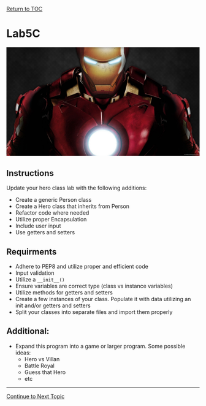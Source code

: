 <a href="https://github.com/CyberTrainingUSAF/07-Python-Programming/blob/master/00-Table-of-Contents.md" rel="Return to TOC"> Return to TOC </a>

# Lab5C

![](../.gitbook/assets/ironman.jpg)

## Instructions

Update your hero class lab with the following additions:

* Create a generic Person class
* Create a Hero class that inherits from Person
* Refactor code where needed
* Utilize proper Encapsulation
* Include user input
* Use getters and setters

## Requirments

* Adhere to PEP8 and utilize proper and efficient code
* Input validation
* Utilize a `__init__()` 
* Ensure variables are correct type \(class vs instance variables\)
* Utilize methods for getters and setters
* Create a few instances of your class. Populate it with data utilizing an init and/or getters and setters
* Split your classes into separate files and import them properly

## Additional:

* Expand this program into a game or larger program. Some possible ideas:
  * Hero vs Villan
  * Battle Royal
  * Guess that Hero
  * etc

---

<a href="https://github.com/CyberTrainingUSAF/07-Python-Programming/blob/master/05_oop/04_exceptions.md" > Continue to Next Topic </a>
